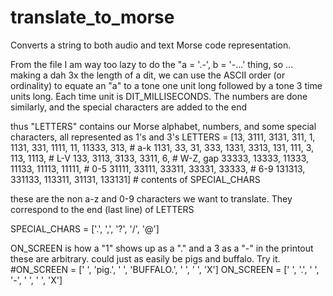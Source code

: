 # translate_to_morse
Converts a string to both audio and text Morse code representation.

From the file
 I am way too lazy to do the "a = '.-',  b = '-...' thing, so ...
  making a dah 3x the length of a dit, we can use the ASCII order (or ordinality) 
  to equate an "a" to a tone one unit long followed by a  tone 3 time units long. 
  Each time unit is DIT_MILLISECONDS. The numbers are done 
 similarly, and the special characters are added to the end

 thus "LETTERS" contains our Morse alphabet, numbers, and some special 
 characters, all represented as 1's and 3's
LETTERS = [13, 3111, 3131, 311, 1, 1131, 331, 1111, 11, 11333, 313, # a-k
        1131, 33, 31, 333, 1331, 3313, 131, 111, 3, 113, 1113,      # L-V
        133, 3113, 3133, 3311, 6,                                   # W-Z, gap
        33333, 13333, 11333, 11133, 11113, 11111,                   # 0-5
        31111, 33111, 33311, 33331, 33333,                          # 6-9
        131313, 331133, 113311, 31131, 133131]     # contents of SPECIAL_CHARS
        
these are the non a-z and 0-9 characters we want to translate. 
They correspond to the end (last line) of LETTERS

SPECIAL_CHARS = ['.', ',', '?', '/', '@']

ON_SCREEN is how a "1" shows up as a "." and a 3 as a "-" in the printout
  these are arbitrary. could just as easily be pigs and buffalo.  Try it.
#ON_SCREEN = [' ', 'pig.', ' ', 'BUFFALO.', ' ', '  ', 'X']
ON_SCREEN = [' ', '.', ' ', '-', ' ', '  ', 'X']
